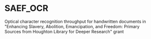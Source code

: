 # SAEF_OCR
Optical character recognition throughput for handwritten documents in "Enhancing Slavery, Abolition, Emancipation, and Freedom: Primary Sources from Houghton Library for Deeper Research" grant
